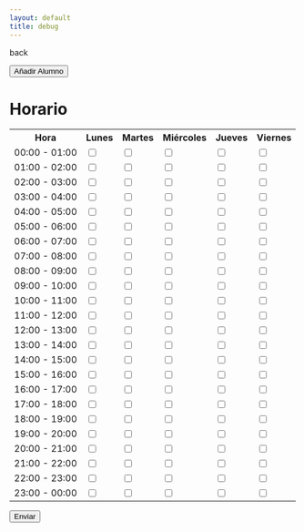```yaml
---
layout: default
title: debug
---
```


back

<button id="add-student-btn">Añadir Alumno</button>

# Horario

<table>
  <tr>
    <th>Hora</th>
    <th>Lunes</th>
    <th>Martes</th>
    <th>Miércoles</th>
    <th>Jueves</th>
    <th>Viernes</th>
  </tr>
  <tr>
    <td>00:00 - 01:00</td>
    <td><input type="checkbox" id="mon1"></td>
    <td><input type="checkbox" id="tue1"></td>
    <td><input type="checkbox" id="wed1"></td>
    <td><input type="checkbox" id="thu1"></td>
    <td><input type="checkbox" id="fri1"></td>
  </tr><tr>
    <td>01:00 - 02:00</td>
    <td><input type="checkbox" id="mon2"></td>
    <td><input type="checkbox" id="tue2"></td>
    <td><input type="checkbox" id="wed2"></td>
    <td><input type="checkbox" id="thu2"></td>
    <td><input type="checkbox" id="fri2"></td>
  </tr><tr>
    <td>02:00 - 03:00</td>
    <td><input type="checkbox" id="mon3"></td>
    <td><input type="checkbox" id="tue3"></td>
    <td><input type="checkbox" id="wed3"></td>
    <td><input type="checkbox" id="thu3"></td>
    <td><input type="checkbox" id="fri3"></td>
  </tr><tr>
    <td>03:00 - 04:00</td>
    <td><input type="checkbox" id="mon4"></td>
    <td><input type="checkbox" id="tue4"></td>
    <td><input type="checkbox" id="wed4"></td>
    <td><input type="checkbox" id="thu4"></td>
    <td><input type="checkbox" id="fri4"></td>
  </tr><tr>
    <td>04:00 - 05:00</td>
    <td><input type="checkbox" id="mon5"></td>
    <td><input type="checkbox" id="tue5"></td>
    <td><input type="checkbox" id="wed5"></td>
    <td><input type="checkbox" id="thu5"></td>
    <td><input type="checkbox" id="fri5"></td>
  </tr><tr>
    <td>05:00 - 06:00</td>
    <td><input type="checkbox" id="mon6"></td>
    <td><input type="checkbox" id="tue6"></td>
    <td><input type="checkbox" id="wed6"></td>
    <td><input type="checkbox" id="thu6"></td>
    <td><input type="checkbox" id="fri6"></td>
  </tr><tr>
    <td>06:00 - 07:00</td>
    <td><input type="checkbox" id="mon7"></td>
    <td><input type="checkbox" id="tue7"></td>
    <td><input type="checkbox" id="wed7"></td>
    <td><input type="checkbox" id="thu7"></td>
    <td><input type="checkbox" id="fri7"></td>
  </tr><tr>
    <td>07:00 - 08:00</td>
    <td><input type="checkbox" id="mon8"></td>
    <td><input type="checkbox" id="tue8"></td>
    <td><input type="checkbox" id="wed8"></td>
    <td><input type="checkbox" id="thu8"></td>
    <td><input type="checkbox" id="fri8"></td>
  </tr><tr>
    <td>08:00 - 09:00</td>
    <td><input type="checkbox" id="mon9"></td>
    <td><input type="checkbox" id="tue9"></td>
    <td><input type="checkbox" id="wed9"></td>
    <td><input type="checkbox" id="thu9"></td>
    <td><input type="checkbox" id="fri9"></td>
  </tr><tr>
    <td>09:00 - 10:00</td>
    <td><input type="checkbox" id="mon10"></td>
    <td><input type="checkbox" id="tue10"></td>
    <td><input type="checkbox" id="wed10"></td>
    <td><input type="checkbox" id="thu10"></td>
    <td><input type="checkbox" id="fri10"></td>
  </tr><tr>
    <td>10:00 - 11:00</td>
    <td><input type="checkbox" id="mon11"></td>
    <td><input type="checkbox" id="tue11"></td>
    <td><input type="checkbox" id="wed11"></td>
    <td><input type="checkbox" id="thu11"></td>
    <td><input type="checkbox" id="fri11"></td>
  </tr><tr>
    <td>11:00 - 12:00</td>
    <td><input type="checkbox" id="mon12"></td>
    <td><input type="checkbox" id="tue12"></td>
    <td><input type="checkbox" id="wed12"></td>
    <td><input type="checkbox" id="thu12"></td>
    <td><input type="checkbox" id="fri12"></td>
  </tr><tr>
    <td>12:00 - 13:00</td>
    <td><input type="checkbox" id="mon13"></td>
    <td><input type="checkbox" id="tue13"></td>
    <td><input type="checkbox" id="wed13"></td>
    <td><input type="checkbox" id="thu13"></td>
    <td><input type="checkbox" id="fri13"></td>
  </tr><tr>
    <td>13:00 - 14:00</td>
    <td><input type="checkbox" id="mon14"></td>
    <td><input type="checkbox" id="tue14"></td>
    <td><input type="checkbox" id="wed14"></td>
    <td><input type="checkbox" id="thu14"></td>
    <td><input type="checkbox" id="fri14"></td>
  </tr><tr>
    <td>14:00 - 15:00</td>
    <td><input type="checkbox" id="mon15"></td>
    <td><input type="checkbox" id="tue15"></td>
    <td><input type="checkbox" id="wed15"></td>
    <td><input type="checkbox" id="thu15"></td>
    <td><input type="checkbox" id="fri15"></td>
  </tr><tr>
    <td>15:00 - 16:00</td>
    <td><input type="checkbox" id="mon16"></td>
    <td><input type="checkbox" id="tue16"></td>
    <td><input type="checkbox" id="wed16"></td>
    <td><input type="checkbox" id="thu16"></td>
    <td><input type="checkbox" id="fri16"></td>
  </tr><tr>
    <td>16:00 - 17:00</td>
    <td><input type="checkbox" id="mon17"></td>
    <td><input type="checkbox" id="tue17"></td>
    <td><input type="checkbox" id="wed17"></td>
    <td><input type="checkbox" id="thu17"></td>
    <td><input type="checkbox" id="fri17"></td>
  </tr><tr>
    <td>17:00 - 18:00</td>
    <td><input type="checkbox" id="mon18"></td>
    <td><input type="checkbox" id="tue18"></td>
    <td><input type="checkbox" id="wed18"></td>
    <td><input type="checkbox" id="thu18"></td>
    <td><input type="checkbox" id="fri18"></td>
  </tr><tr>
    <td>18:00 - 19:00</td>
    <td><input type="checkbox" id="mon19"></td>
    <td><input type="checkbox" id="tue19"></td>
    <td><input type="checkbox" id="wed19"></td>
    <td><input type="checkbox" id="thu19"></td>
    <td><input type="checkbox" id="fri19"></td>
  </tr><tr>
    <td>19:00 - 20:00</td>
    <td><input type="checkbox" id="mon20"></td>
    <td><input type="checkbox" id="tue20"></td>
    <td><input type="checkbox" id="wed20"></td>
    <td><input type="checkbox" id="thu20"></td>
    <td><input type="checkbox" id="fri20"></td>
  </tr><tr>
    <td>20:00 - 21:00</td>
    <td><input type="checkbox" id="mon21"></td>
    <td><input type="checkbox" id="tue21"></td>
    <td><input type="checkbox" id="wed21"></td>
    <td><input type="checkbox" id="thu21"></td>
    <td><input type="checkbox" id="fri21"></td>
  </tr><tr>
    <td>21:00 - 22:00</td>
    <td><input type="checkbox" id="mon22"></td>
    <td><input type="checkbox" id="tue22"></td>
    <td><input type="checkbox" id="wed22"></td>
    <td><input type="checkbox" id="thu22"></td>
    <td><input type="checkbox" id="fri22"></td>
  </tr><tr>
    <td>22:00 - 23:00</td>
    <td><input type="checkbox" id="mon23"></td>
    <td><input type="checkbox" id="tue23"></td>
    <td><input type="checkbox" id="wed23"></td>
    <td><input type="checkbox" id="thu23"></td>
    <td><input type="checkbox" id="fri23"></td>
  </tr><tr>
    <td>23:00 - 00:00</td>
    <td><input type="checkbox" id="mon0"></td>
    <td><input type="checkbox" id="tue0"></td>
    <td><input type="checkbox" id="wed0"></td>
    <td><input type="checkbox" id="thu0"></td>
    <td><input type="checkbox" id="fri0"></td>
  </tr>
</table>

<button onclick="sendData()">Enviar</button>

<script type="module">
    import { initializeApp } from "https://www.gstatic.com/firebasejs/9.6.1/firebase-app.js";
    import { getFirestore, doc, setDoc } from "https://www.gstatic.com/firebasejs/9.6.1/firebase-firestore.js";

    const firebaseConfig = {
        apiKey: "AIzaSyCBJWfRiKmrVLKXLJ_cY9XQlg0D7U56ZqE",
        authDomain: "popcarautohorario.firebaseapp.com",
        projectId: "popcarautohorario",
        storageBucket: "popcarautohorario.appspot.com",
        messagingSenderId: "1046371810802",
        appId: "1:1046371810802:web:8b9944cd5001359ac23f6b",
        measurementId: "G-WK8NCRW5J6",
        databaseURL: "https://popcarautohorario-default-rtdb.europe-west1.firebasedatabase.app/"
    };
    // Inicializar Firebase
    const app = initializeApp(firebaseConfig);
    const db = getFirestore(app);
    
    function sendData() {
        const schedule = [];
    const days = ['mon', 'tue', 'wed', 'thu', 'fri'];

    for (let i = 1; i <= 24; i++) {
      days.forEach(day => {
        schedule.push(document.getElementById(`${day}${i}`).checked);
      });
      
    // Aquí puedes enviar el arreglo a tu base de datos
      try {
          await setDoc(doc(db, "profesor", José), horario);
          alert("Horario cambiado correctamente");
      } catch (error) {
          console.error("Cambiando el horario ", error);
          alert("Hubo un error al cambiar el horario");
      }
    }


    document.getElementById('add-student-btn').addEventListener('click', async () => {
        const studentName = prompt("Introduce el nombre del alumno:");
        if (studentName) {
            const studentData = {
                nombre: studentName,
                disponibilidad: Array(48).fill(false) // Array de 48 bools inicializados a false
            };

            try {
                await setDoc(doc(db, "alumnos", studentName), studentData);
                alert("Alumno añadido correctamente");
            } catch (error) {
                console.error("Error añadiendo el alumno: ", error);
                alert("Hubo un error al añadir el alumno");
            }
        }
    });
</script>
